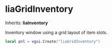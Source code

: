 # liaGridInventory

Inherits: **liaInventory**

Inventory window using a grid layout of item slots.

```lua
local pnl = vgui.Create("liaGridInventory")
```
